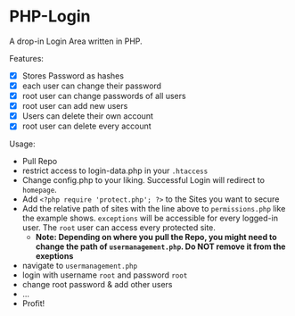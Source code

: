 # PHP-Login
A drop-in Login Area written in PHP.

Features:
- [X] Stores Password as hashes
- [X] each user can change their password
- [X] root user can change passwords of all users
- [X] root user can add new users
- [X] Users can delete their own account
- [X] root user can delete every account

Usage: 
- Pull Repo
- restrict access to login-data.php in your `.htaccess`
- Change config.php to your liking. Successful Login will redirect to `homepage`. 
- Add `<?php require 'protect.php'; ?>` to the Sites you want to secure
- Add the relative path of sites with the line above to `permissions.php` like the example shows. `exceptions` will be accessible for every logged-in user. The `root` user can access every protected site.
  - **Note: Depending on where you pull the Repo, you might need to change the path of `usermanagement.php`. Do NOT remove it from the exeptions**
- navigate to `usermanagement.php`
- login with username `root` and password `root`
- change root password & add other users
- ...
- Profit!
 